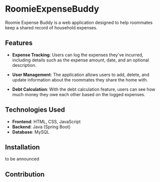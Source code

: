 # RoomieExpenseBuddy

Roomie Expense Buddy is a web application designed to help roommates keep a shared record of household expenses.

## Features

- **Expense Tracking**: Users can log the expenses they've incurred, including details such as the expense amount, date, and an optional description.

- **User Management**: The application allows users to add, delete, and update information about the roommates they share the home with.

- **Debt Calculation**: With the debt calculation feature, users can see how much money they owe each other based on the logged expenses.

## Technologies Used

- **Frontend**: HTML, CSS, JavaScript
- **Backend**: Java (Spring Boot)
- **Database**: MySQL

## Installation

to be announced

## Contribution


